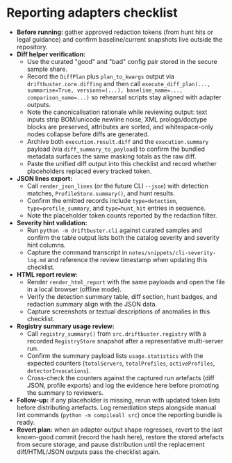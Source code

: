 # Reporting adapters checklist

- **Before running:** gather approved redaction tokens (from hunt hits or legal
  guidance) and confirm baseline/current snapshots live outside the repository.
- **Diff helper verification:**
  - Use the curated "good" and "bad" config pair stored in the secure sample
    share.
  - Record the `DiffPlan` plus `plan_to_kwargs` output via
    `driftbuster.core.diffing` and then call
    `execute_diff_plan(..., summarise=True, versions=(...), baseline_name=..., comparison_name=...)`
    so rehearsal scripts stay aligned with adapter outputs.
  - Note the canonicalisation rationale while reviewing output: text inputs
    strip BOM/unicode newline noise, XML prologs/doctype blocks are preserved,
    attributes are sorted, and whitespace-only nodes collapse before diffs are
    generated.
  - Archive both `execution.result.diff` and the
    `execution.summary` payload (via `diff_summary_to_payload`) to confirm the
    bundled metadata surfaces the same masking totals as the raw diff.
  - Paste the unified diff output into this checklist and record whether
    placeholders replaced every tracked token.
- **JSON lines export:**
  - Call `render_json_lines` (or the future CLI `--json`) with detection
    matches, `ProfileStore.summary()`, and hunt results.
  - Confirm the emitted records include `type=detection`,
    `type=profile_summary`, and `type=hunt_hit` entries in sequence.
  - Note the placeholder token counts reported by the redaction filter.
- **Severity hint validation:**
  - Run `python -m driftbuster.cli` against curated samples and confirm the
    table output lists both the catalog severity and severity hint columns.
  - Capture the command transcript in `notes/snippets/cli-severity-log.md` and
    reference the review timestamp when updating this checklist.
- **HTML report review:**
  - Render `render_html_report` with the same payloads and open the file in a
    local browser (offline mode).
  - Verify the detection summary table, diff section, hunt badges, and redaction
    summary align with the JSON data.
  - Capture screenshots or textual descriptions of anomalies in this checklist.
- **Registry summary usage review:**
  - Call `registry_summary()` from `src.driftbuster.registry` with a recorded
    `RegistryStore` snapshot after a representative multi-server run.
  - Confirm the summary payload lists `usage.statistics` with the expected
    counters (`totalServers`, `totalProfiles`, `activeProfiles`,
    `detectorInvocations`).
  - Cross-check the counters against the captured run artefacts (diff JSON,
    profile exports) and log the evidence here before promoting the summary to
    reviewers.
- **Follow-up:** if any placeholder is missing, rerun with updated token lists
  before distributing artefacts. Log remediation steps alongside manual lint
  commands (`python -m compileall src`) once the reporting bundle is ready.
- **Revert plan:** when an adapter output shape regresses, revert to the last
  known-good commit (record the hash here), restore the stored artefacts from
  secure storage, and pause distribution until the replacement diff/HTML/JSON
  outputs pass the checklist again.
